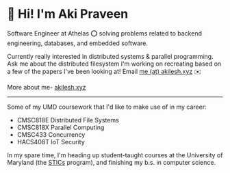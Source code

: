 # 👋 Hi! I'm Aki Praveen

Software Engineer at Athelas ⭕ solving problems related to backend engineering, databases, and embedded software.

Currently really interested in distributed systems & parallel programming. Ask me about the distributed filesystem I'm working on recreating based on a few of the papers I've been looking at! Email [me (at) akilesh.xyz](me@akilesh.xyz) ✉️

More about me- [akilesh.xyz](https://akilesh.xyz)

---

Some of my UMD coursework that I'd like to make use of in my career:
* CMSC818E Distributed File Systems
* CMSC818X Parallel Computing
* CMSC433 Concurrency
* HACS408T IoT Security


In my spare time, I'm heading up student-taught courses at the University of Maryland (the [STICs](http://stics.umd.edu) program), and finishing my b.s. in computer science.
